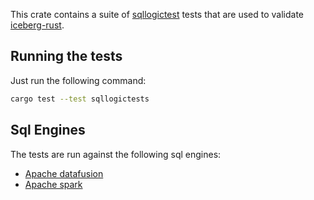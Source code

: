 <!--
  ~ Licensed to the Apache Software Foundation (ASF) under one
  ~ or more contributor license agreements.  See the NOTICE file
  ~ distributed with this work for additional information
  ~ regarding copyright ownership.  The ASF licenses this file
  ~ to you under the Apache License, Version 2.0 (the
  ~ "License"); you may not use this file except in compliance
  ~ with the License.  You may obtain a copy of the License at
  ~
  ~   http://www.apache.org/licenses/LICENSE-2.0
  ~
  ~ Unless required by applicable law or agreed to in writing,
  ~ software distributed under the License is distributed on an
  ~ "AS IS" BASIS, WITHOUT WARRANTIES OR CONDITIONS OF ANY
  ~ KIND, either express or implied.  See the License for the
  ~ specific language governing permissions and limitations
  ~ under the License.
-->

This crate contains a suite of [sqllogictest](https://crates.io/crates/sqllogictest) tests that are used to validate [iceberg-rust](https://github.com/apache/iceberg-rust).

## Running the tests

Just run the following command:

```bash
cargo test --test sqllogictests
```

## Sql Engines

The tests are run against the following sql engines:

* [Apache datafusion](https://crates.io/crates/datafusion)
* [Apache spark](https://github.com/apache/spark)